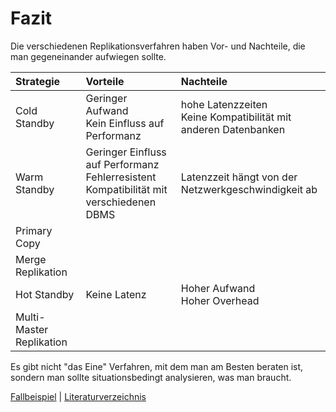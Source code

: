 # Fazit

Die verschiedenen Replikationsverfahren haben Vor- und Nachteile, die man gegeneinander aufwiegen sollte.

| Strategie                | Vorteile                                 | Nachteile                                |
| :----------------------- | :--------------------------------------- | :--------------------------------------- |
| Cold Standby             | Geringer Aufwand<br />Kein Einfluss auf Performanz | hohe Latenzzeiten<br />Keine Kompatibilität mit anderen Datenbanken |
| Warm Standby             | Geringer Einfluss auf Performanz<br />Fehlerresistent<br />Kompatibilität mit verschiedenen DBMS | Latenzzeit hängt von der Netzwerkgeschwindigkeit ab |
| Primary Copy             |                                          |                                          |
| Merge Replikation        |                                          |                                          |
| Hot Standby              | Keine Latenz                             | Hoher Aufwand<br />Hoher Overhead<br />  |
| Multi-Master Replikation |                                          |                                          |



Es gibt nicht "das Eine" Verfahren, mit dem man am Besten beraten ist, sondern man sollte situationsbedingt analysieren, was man braucht.

[Fallbeispiel](07_example.md) | [Literaturverzeichnis](09_references.md)